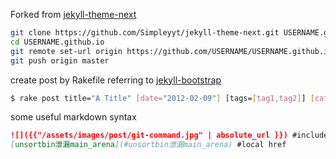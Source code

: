 Forked from [jekyll-theme-next](https://github.com/Simpleyyt/jekyll-theme-next)

```sh
git clone https://github.com/Simpleyyt/jekyll-theme-next.git USERNAME.github.io
cd USERNAME.github.io
git remote set-url origin https://github.com/USERNAME/USERNAME.github.io.git
git push origin master
```

create post by Rakefile referring to [jekyll-bootstrap](https://github.com/plusjade/jekyll-bootstrap)

```sh
$ rake post title="A Title" [date="2012-02-09"] [tags=[tag1,tag2]] [category="category"]
```

some useful markdown syntax

```markdown
![]({{"/assets/images/post/git-command.jpg" | absolute_url }}) #include image
[unsortbin泄漏main_arena](#unsortbin泄漏main_arena) #local href
```

